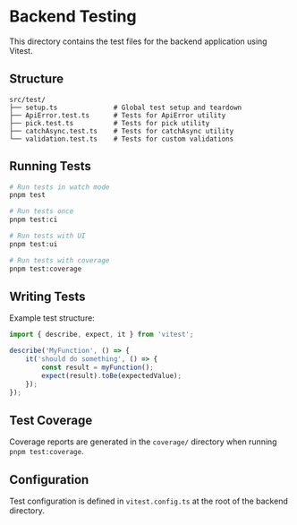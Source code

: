 # Backend Testing

This directory contains the test files for the backend application using Vitest.

## Structure

```
src/test/
├── setup.ts              # Global test setup and teardown
├── ApiError.test.ts      # Tests for ApiError utility
├── pick.test.ts          # Tests for pick utility
├── catchAsync.test.ts    # Tests for catchAsync utility
└── validation.test.ts    # Tests for custom validations
```

## Running Tests

```bash
# Run tests in watch mode
pnpm test

# Run tests once
pnpm test:ci

# Run tests with UI
pnpm test:ui

# Run tests with coverage
pnpm test:coverage
```

## Writing Tests

Example test structure:

```typescript
import { describe, expect, it } from 'vitest';

describe('MyFunction', () => {
    it('should do something', () => {
        const result = myFunction();
        expect(result).toBe(expectedValue);
    });
});
```

## Test Coverage

Coverage reports are generated in the `coverage/` directory when running `pnpm test:coverage`.

## Configuration

Test configuration is defined in `vitest.config.ts` at the root of the backend directory.
